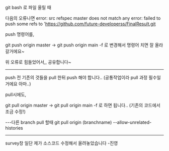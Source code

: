 git bash 로 파일 올릴 때 

다음의 오류나면 
error: src refspec master does not match any
error: failed to push some refs to 'https://github.com/future-developerss/FinalResult.git

push 명령어를,

git push origin master -> git push origin main -f  로 변경해서 명령어 치면 잘 올라갈거에요~

위 오류로 힘들었어서,, 공유합니다~


************************************************
push 전 기존의 것들을 pull 한뒤 push 해야 합니다.. (공통작업이라 pull 과정 필수일거에요 아마..)

pull시에도,

git pull origin master -> git pull origin main -f 로 하면 됩니다.. (기존의 코드에서 조금 수정!)

---다른 branch pull 할때
git pull origin (branchname) --allow-unrelated-histories


***********************************************

survey창 일단 제가 소스코드 수정해서 올려놓았습니다 -진영

